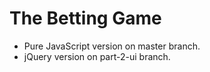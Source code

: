 # The Betting Game

- Pure JavaScript version on master branch.
- jQuery version on part-2-ui branch.